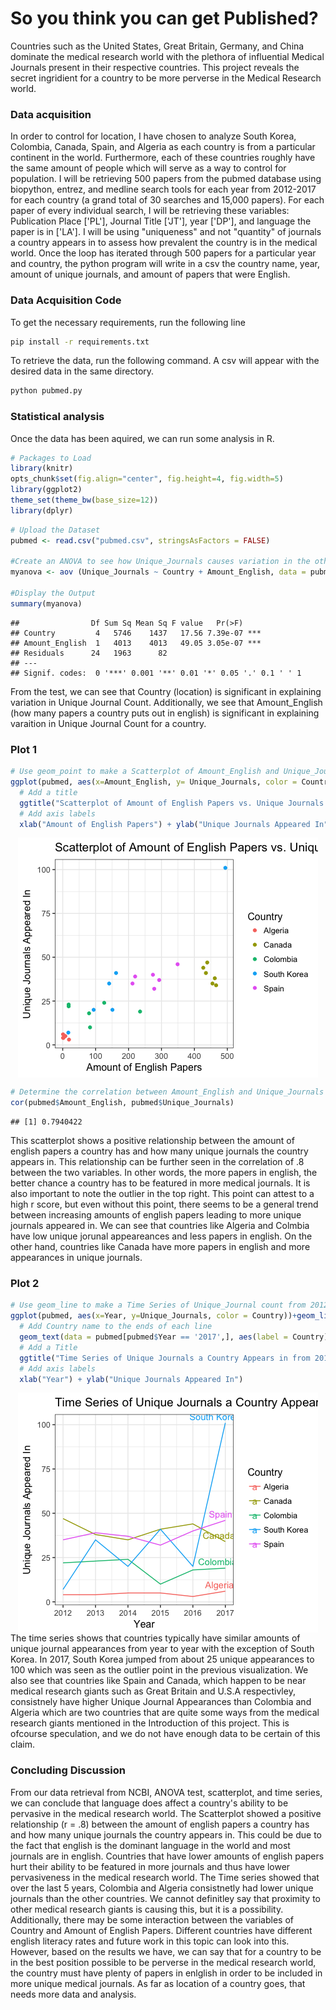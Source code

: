 So you think you can get Published?
================
Countries such as the United States, Great Britain, Germany, and China dominate the medical research world with the plethora of influential Medical Journals present in their respective countries. This project reveals the secret ingridient for a country to be more perverse in the Medical Research world.

### Data acquisition 
In order to control for location, I have chosen to analyze South Korea, Colombia, Canada, Spain, and Algeria as each country is from a particular continent in the world. Furthermore, each of these countries roughly have the same amount of people which will serve as a way to control for population. I will be retrieving 500 papers from the pubmed database using biopython, entrez, and medline search tools for each year from 2012-2017 for each country (a grand total of 30 searches and 15,000 papers). For each paper of every individual search, I will be retrieving these variables: Publication Place ['PL'], Journal Title ['JT'], year ['DP'], and language the paper is in ['LA']. I will be using "uniqueness" and not "quantity" of journals a country appears in to assess how prevalent the country is in the medical world. Once the loop has iterated through 500 papers for a particular year and country, the python program will write in a csv the country name, year, amount of unique journals, and amount of papers that were English. 

### Data Acquisition Code
To get the necessary requirements, run the following line
```sh
pip install -r requirements.txt
```
To retrieve the data, run the following command. A csv will appear with the desired data in the same directory.
```sh
python pubmed.py
```

### Statistical analysis

Once the data has been aquired, we can run some analysis in R.
``` r
# Packages to Load
library(knitr)
opts_chunk$set(fig.align="center", fig.height=4, fig.width=5)
library(ggplot2)
theme_set(theme_bw(base_size=12))
library(dplyr)
```

``` r
# Upload the Dataset 
pubmed <- read.csv("pubmed.csv", stringsAsFactors = FALSE)

#Create an ANOVA to see how Unique_Journals causes variation in the other variables.
myanova <- aov (Unique_Journals ~ Country + Amount_English, data = pubmed)

#Display the Output 
summary(myanova)
```

    ##                Df Sum Sq Mean Sq F value   Pr(>F)    
    ## Country         4   5746    1437   17.56 7.39e-07 ***
    ## Amount_English  1   4013    4013   49.05 3.05e-07 ***
    ## Residuals      24   1963      82                     
    ## ---
    ## Signif. codes:  0 '***' 0.001 '**' 0.01 '*' 0.05 '.' 0.1 ' ' 1

From the test, we can see that Country (location) is significant in explaining variation in Unique Journal Count. Additionally, we see that Amount_English (how many papers a country puts out in english) is significant in explaining varaition in Unique Journal Count for a country.

### Plot 1

``` r
# Use geom_point to make a Scatterplot of Amount_English and Unique_Journals and colors the points by country
ggplot(pubmed, aes(x=Amount_English, y= Unique_Journals, color = Country)) + geom_point() +
  # Add a title
  ggtitle("Scatterplot of Amount of English Papers vs. Unique Journals Appeared In") + 
  # Add axis labels
  xlab("Amount of English Papers") + ylab("Unique Journals Appeared In")
```

<img src="pubmed_files/figure-markdown_github/unnamed-chunk-2-1.png" style="display: block; margin: auto;" />

``` r
# Determine the correlation between Amount_English and Unique_Journals
cor(pubmed$Amount_English, pubmed$Unique_Journals)
```

    ## [1] 0.7940422

This scatterplot shows a positive relationship between the amount of english papers a country has and how many unique journals the country appears in. This relationship can be further seen in the correlation of .8 between the two variables. In other words, the more papers in english, the better chance a country has to be featured in more medical journals. It is also important to note the outlier in the top right. This point can attest to a high r score, but even without this point, there seems to be a general trend between increasing amounts of english papers leading to more unique journals appeared in. We can see that countries like Algeria and Colmbia have low unique jorunal appeareances and less papers in english. On the other hand, countries like Canada have more papers in english and more appearances in unique journals.

### Plot 2

``` r
# Use geom_line to make a Time Series of Unique_Journal count from 2012-2017 for each year
ggplot(pubmed, aes(x=Year, y=Unique_Journals, color = Country))+geom_line() + 
  # Add Country name to the ends of each line
  geom_text(data = pubmed[pubmed$Year == '2017',], aes(label = Country), hjust = 0.7, vjust = -.5) + 
  # Add a Title
  ggtitle("Time Series of Unique Journals a Country Appears in from 2012-2017") + 
  # Add axis labels 
  xlab("Year") + ylab("Unique Journals Appeared In")
```

<img src="pubmed_files/figure-markdown_github/unnamed-chunk-3-1.png" style="display: block; margin: auto;" /> 
The time series shows that countries typically have similar amounts of unique journal appearances from year to year with the exception of South Korea. In 2017, South Korea jumped from about 25 unique appearances to 100 which was seen as the outlier point in the previous visualization. We also see that countries like Spain and Canada, which happen to be near medical research giants such as Great Britain and U.S.A respectivley, consistnely have higher Unique Journal Appearances than Colombia and Algeria which are two countries that are quite some ways from the medical research giants mentioned in the Introduction of this project. This is ofcourse speculation, and we do not have enough data to be certain of this claim.

### Concluding Discussion

From our data retrieval from NCBI, ANOVA test, scatterplot, and time series, we can conclude that language does affect a country's ability to be pervasive in the medical research world. The Scatterplot showed a positive relationship (r = .8) between the amount of english papers a country has and how many unique journals the country appears in. This could be due to the fact that english is the dominant language in the world and most journals are in english. Countries that have lower amounts of english papers hurt their ability to be featured in more journals and thus have lower pervasiveness in the medical research world. The Time series showed that over the last 5 years, Colombia and Algeria consistnetly had lower unique journals than the other countries. We cannot definitley say that proximity to other medical research giants is causing this, but it is a possibility. Additionally, there may be some interaction between the variables of Country and Amount of English Papers. Different countries have different english literacy rates and future work in this topic can look into this. However, based on the results we have, we can say that for a country to be in the best position possible to be perverse in the medical research world, the country must have plenty of papers in enlglish in order to be included in more unique medical journals. As far as location of a country goes, that needs more data and analysis.
